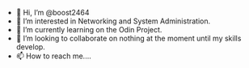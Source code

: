 - 👋 Hi, I’m @boost2464
- 👀 I’m interested in Networking and System Administration.
- 🌱 I’m currently learning on the Odin Project.
- 💞️ I’m looking to collaborate on nothing at the moment until my skills develop.
- 📫 How to reach me....

<!---
boost2464/boost2464 is a ✨ special ✨ repository because its `README.md` (this file) appears on your GitHub profile.
You can click the Preview link to take a look at your changes.
--->
